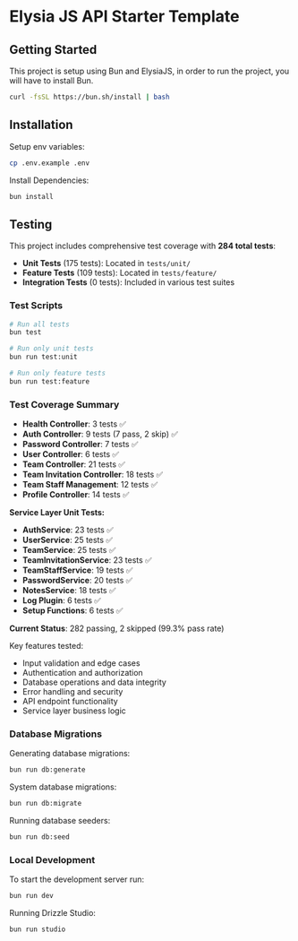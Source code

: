 # Elysia JS API Starter Template

## Getting Started

This project is setup using Bun and ElysiaJS, in order to run the project, you will have to install Bun.

```bash
curl -fsSL https://bun.sh/install | bash
```

## Installation

Setup env variables:

```bash
cp .env.example .env
```

Install Dependencies:

```bash
bun install
```

## Testing

This project includes comprehensive test coverage with **284 total tests**:

- **Unit Tests** (175 tests): Located in `tests/unit/`
- **Feature Tests** (109 tests): Located in `tests/feature/`
- **Integration Tests** (0 tests): Included in various test suites

### Test Scripts

```bash
# Run all tests
bun test

# Run only unit tests
bun run test:unit

# Run only feature tests
bun run test:feature
```

### Test Coverage Summary

- **Health Controller**: 3 tests ✅
- **Auth Controller**: 9 tests (7 pass, 2 skip) ✅
- **Password Controller**: 7 tests ✅
- **User Controller**: 6 tests ✅
- **Team Controller**: 21 tests ✅
- **Team Invitation Controller**: 18 tests ✅
- **Team Staff Management**: 12 tests ✅
- **Profile Controller**: 14 tests ✅

**Service Layer Unit Tests:**
- **AuthService**: 23 tests ✅
- **UserService**: 25 tests ✅
- **TeamService**: 25 tests ✅
- **TeamInvitationService**: 23 tests ✅
- **TeamStaffService**: 19 tests ✅
- **PasswordService**: 20 tests ✅
- **NotesService**: 18 tests ✅
- **Log Plugin**: 6 tests ✅
- **Setup Functions**: 6 tests ✅

**Current Status**: 282 passing, 2 skipped (99.3% pass rate)

Key features tested:
- Input validation and edge cases
- Authentication and authorization
- Database operations and data integrity
- Error handling and security
- API endpoint functionality
- Service layer business logic

### Database Migrations

Generating database migrations:

```bash
bun run db:generate
```

System database migrations:

```bash
bun run db:migrate
```

Running database seeders:

```bash
bun run db:seed
```

### Local Development

To start the development server run:

```bash
bun run dev
```

Running Drizzle Studio:

```bash
bun run studio
```
